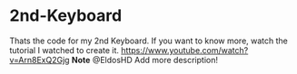 # 2nd-Keyboard
Thats the code for my 2nd Keyboard. If you want to know more, watch the tutorial I watched to create it. https://www.youtube.com/watch?v=Arn8ExQ2Gjg
**Note** @EldosHD Add more description!
